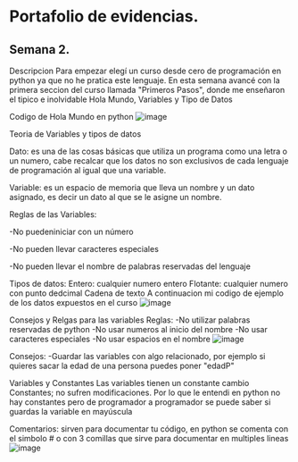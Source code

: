 # Portafolio de evidencias.

## Semana 2.

Descripcion
Para empezar elegí un curso desde cero de programación en python ya que no he pratica este lenguaje.
En esta semana avancé con la primera seccion del curso llamada "Primeros Pasos", donde me enseñaron el tipico e inolvidable Hola Mundo, Variables y Tipo de Datos

Codigo de Hola Mundo en python
![image](https://user-images.githubusercontent.com/109565250/180628586-ecd9b3a3-18ea-4920-ba82-54fc63e652da.png)


Teoria de Variables y tipos de datos

Dato: es una de las cosas básicas que utiliza un programa como una letra o un numero, cabe recalcar que los datos no son exclusivos de cada lenguaje de programación al igual que una variable.

Variable: es un espacio de memoria que lleva un nombre y un dato asignado, es decir un dato al que se le asigne un nombre.

Reglas de las Variables:

  -No puedeniniciar con un número
  
  -No pueden llevar caracteres especiales
  
  -No pueden llevar el nombre de palabras reservadas del lenguaje

Tipos de datos:
  Entero: cualquier numero entero
  Flotante: cualquier numero con punto dedcimal
  Cadena de texto
A continuacion mi codigo de ejemplo de los datos expuestos en el curso
![image](https://user-images.githubusercontent.com/109565250/180628564-ac26540a-9102-4446-a365-bacc995e8c8d.png)

 Consejos y Relgas para las variables
 Reglas:
 -No utilizar palabras reservadas de python
 -No usar numeros al inicio del nombre
 -No usar caracteres especiales
 -No usar espacios en el nombre
 ![image](https://user-images.githubusercontent.com/109565250/180628808-c7699bcd-49b8-4d06-a517-824f57e564f1.png)

 Consejos:
 -Guardar las variables con algo relacionado, por ejemplo si quieres sacar la edad de una persona   puedes poner "edadP" 
 
Variables y Constantes
 Las variables tienen un constante cambio 
 Constantes; no sufren modificaciones. Por lo que le entendi en python no hay constantes pero de programador a programador se puede saber si guardas la variable en mayúscula
 
 Comentarios: sirven para documentar tu código, en python se comenta con el simbolo # o con 3 comillas que sirve para documentar en multiples lineas
 ![image](https://user-images.githubusercontent.com/109565250/180629561-25f1ebac-ec95-4809-96f7-b8660648771e.png)




 
 



